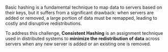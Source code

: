 Basic hashing is a fundamental technique to map data to servers based on their keys, but it suffers from a significant drawback: when servers are added or removed, a large portion of data must be remapped, leading to costly and disruptive redistributions.

To address this challenge, **Consistent Hashing** is an assignment technique used in distributed systems to **minimize the redistribution of data** across servers when any new server is added or an existing one is removed.

